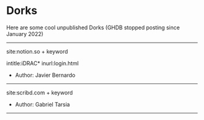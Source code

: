 # Dorks
Here are some cool unpublished Dorks (GHDB stopped posting since January 2022)

------------------------------------------------------------------------------

site:notion.so + keyword

intitle:iDRAC* inurl:login.html

* Author: Javier Bernardo

------------------------------------------------------------------------------

site:scribd.com + keyword

* Author: Gabriel Tarsia

------------------------------------------------------------------------------
